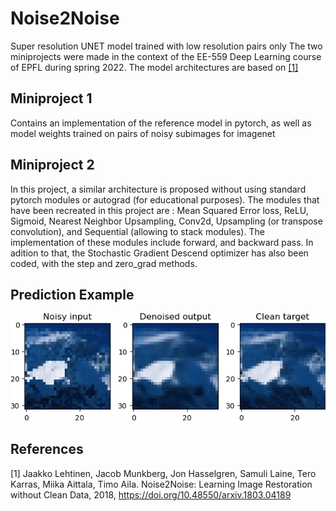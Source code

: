# Noise2Noise
 Super resolution UNET model trained with low resolution pairs only
 The two miniprojects were made in the context of the EE-559 Deep Learning course of EPFL during spring 2022.
 The model architectures are based on [[1]](#1)
## Miniproject 1
 Contains an implementation of the reference model in pytorch, as well as model weights trained on pairs of noisy subimages for imagenet
 
## Miniproject 2
 In this project, a similar architecture is proposed without using standard pytorch modules or autograd (for educational purposes). The modules that have been recreated in this project are : Mean Squared Error loss, ReLU, Sigmoid, Nearest Neighbor Upsampling, Conv2d, Upsampling (or transpose convolution), and Sequential (allowing to stack modules). The implementation of these modules include forward, and backward pass. In adition to that, the Stochastic Gradient Descend optimizer has also been coded, with the step and zero_grad methods.
 
## Prediction Example
![Screenshot](results7.png)

 
 ## References

<a id="1">[1]</a>  Jaakko Lehtinen, Jacob Munkberg, Jon Hasselgren, Samuli Laine, Tero Karras, Miika Aittala, Timo Aila. Noise2Noise: Learning Image Restoration without Clean Data, 2018, https://doi.org/10.48550/arxiv.1803.04189
